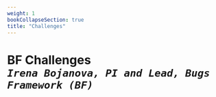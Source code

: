```yaml
---
weight: 1
bookCollapseSection: true
title: "Challenges"
---
```

# BF Challenges <br/>_`Irena Bojanova, PI and Lead, Bugs Framework (BF)`_